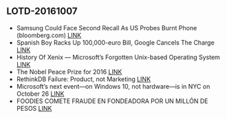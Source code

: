 ## LOTD-20161007

-  Samsung Could Face Second Recall As US Probes Burnt Phone  (bloomberg.com)  [LINK](https://hardware.slashdot.org/story/16/10/07/1353238/samsung-could-face-second-recall-as-us-probes-burnt-phone)
- Spanish Boy Racks Up 100,000-euro Bill, Google Cancels The Charge [LINK](https://freshasfuck.net/2016/10/07/spanish-boy-makes-100000-euro-bill-google-cancels-the-charge/)
- History Of Xenix — Microsoft’s Forgotten Unix-based Operating System [LINK](https://fossbytes.com/xenix-history-microsoft-unix-operating-system/)
- The Nobel Peace Prize for 2016 [LINK](http://www.nobelprize.org/nobel_prizes/peace/laureates/2016/press.html)
- RethinkDB Failure: Product, not Marketing [LINK](http://movingfulcrum.com/rethinkdb-failure-engineering-not-marketing/)
- Microsoft’s next event—on Windows 10, not hardware—is in NYC on October 26 [LINK](http://arstechnica.com/gadgets/2016/10/microsofts-next-event-on-windows-10-not-hardware-is-in-nyc-on-october-26/)
- FOODIES COMETE FRAUDE EN FONDEADORA POR UN MILLÓN DE PESOS [LINK](http://expansion.mx/tecnologia/2016/10/06/foodies-comete-fraude-en-fondeadora-por-un-millon-de-pesos)
